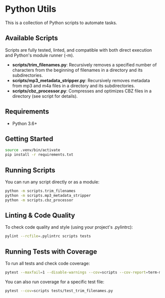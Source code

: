 # Python Utils

This is a collection of Python scripts to automate tasks.

## Available Scripts

Scripts are fully tested, linted, and compatible with both direct execution and Python's module runner (-m).

- **scripts/trim_filenames.py**: Recursively removes a specified number of characters from the beginning of filenames in a directory and its subdirectories.
- **scripts/mp3_metadata_stripper.py**: Recursively removes metadata from mp3 and m4a files in a directory and its subdirectories.
- **scripts/cbz_processor.py**: Compresses and optimizes CBZ files in a directory (see script for details).

## Requirements

- Python 3.6+

## Getting Started

```bash
source .venv/bin/activate
pip install -r requirements.txt
```

## Running Scripts

You can run any script directly or as a module:

```bash
python -m scripts.trim_filenames
python -m scripts.mp3_metadata_stripper
python -m scripts.cbz_processor
```

## Linting & Code Quality

To check code quality and style (using your project's .pylintrc):

```bash
pylint --rcfile=.pylintrc scripts tests
```

## Running Tests with Coverage

To run all tests and check code coverage:

```bash
pytest --maxfail=1 --disable-warnings --cov=scripts --cov-report=term-missing
```

You can also run coverage for a specific test file:

```bash
pytest --cov=scripts tests/test_trim_filenames.py
```
